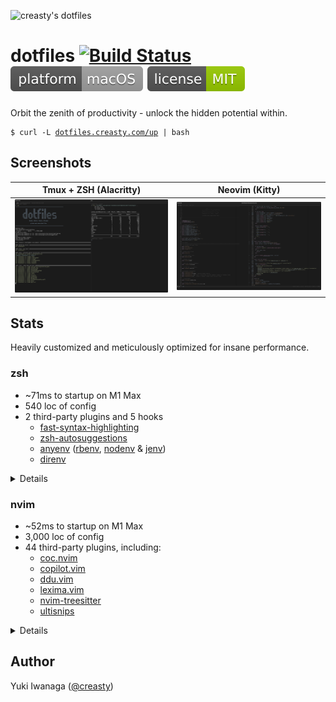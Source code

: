 ![creasty's dotfiles](https://user-images.githubusercontent.com/1695538/117818019-254abb00-b2a3-11eb-8676-5cd1415ce2b5.png)

dotfiles [![Build Status](https://github.com/creasty/dotfiles/actions/workflows/provisioning.yml/badge.svg)](https://github.com/creasty/dotfiles/actions/workflows/provisioning.yml) ![macOS](./docs/images/badges/platform.svg) [![License](./docs/images/badges/license.svg)](./LICENSE.txt)
========

Orbit the zenith of productivity - unlock the hidden potential within.

<pre><code>$ curl -L <a href="https://dotfiles.creasty.com/up">dotfiles.creasty.com/up</a> | bash</code></pre>

Screenshots
-----------

| Tmux + ZSH (Alacritty) | Neovim (Kitty) |
|---|---|
| ![](./docs/images/screenshots/tmux.png) | ![](./docs/images/screenshots/neovim.png) |

Stats
-----

Heavily customized and meticulously optimized for insane performance.

### zsh

- ~71ms to startup on M1 Max
- 540 loc of config
- 2 third-party plugins and 5 hooks
  - [fast-syntax-highlighting](https://github.com/zdharma-continuum/fast-syntax-highlighting)
  - [zsh-autosuggestions](https://github.com/zsh-users/zsh-autosuggestions)
  - [anyenv](https://github.com/anyenv/anyenv) ([rbenv](https://github.com/rbenv/rbenv), [nodenv](https://github.com/nodenv/nodenv) & [jenv](https://github.com/jenv/jenv))
  - [direnv](https://github.com/direnv/direnv)

<details>

```sh-session
$ repeat 5 ( time zsh -i -c exit ; sleep 0.1 )
$ cloc --exclude-dir=plugins shell/zsh
$ ls shell/zsh/plugins | wc -l
```

Profiling:

```sh-session
$ ZSH_PROF_ENABLED=1 zsh -i -c exit
```

</details>

### nvim

- ~52ms to startup on M1 Max
- 3,000 loc of config
- 44 third-party plugins, including:
  - [coc.nvim](https://github.com/neoclide/coc.nvim)
  - [copilot.vim](https://github.com/github/copilot.vim)
  - [ddu.vim](https://github.com/Shougo/ddu.vim)
  - [lexima.vim](https://github.com/cohama/lexima.vim)
  - [nvim-treesitter](https://github.com/nvim-treesitter/nvim-treesitter)
  - [ultisnips](https://github.com/SirVer/ultisnips)

<details>

```sh-session
$ repeat 5 ( time nvim --headless -c quit ; sleep 0.1 )
$ cloc --exclude-dir=dein,template nvim
$ rg '^\[\[plugins' nvim/dein/*.toml | wc -l
```

Profiling:

```sh-session
$ nvim --headless --startuptime /dev/stdout -c quit
```

</details>

Author
------

Yuki Iwanaga ([@creasty](https://github.com/creasty))
